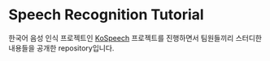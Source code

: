 ﻿# Speech Recognition Tutorial
   
한국어 음성 인식 프로젝트인 [KoSpeech](https://github.com/sooftware/KoSpeech) 프로젝트를 진행하면서 팀원들끼리 스터디한 내용들을 공개한 repository입니다.  
  
